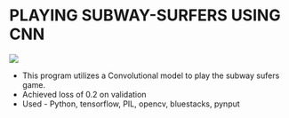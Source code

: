 # PLAYING SUBWAY-SURFERS USING CNN
![](demo.gif)
 - This program utilizes a Convolutional model to play the subway sufers game.
 - Achieved loss of 0.2 on validation
 - Used - Python, tensorflow, PIL, opencv, bluestacks, pynput